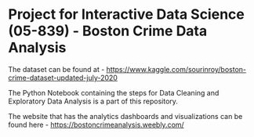 # Project for Interactive Data Science (05-839) - Boston Crime Data Analysis

The dataset can be found at - https://www.kaggle.com/sourinroy/boston-crime-dataset-updated-july-2020

The Python Notebook containing the steps for Data Cleaning and Exploratory Data Analysis is a part of this repository. 

The website that has the analytics dashboards and visualizations can be found here - https://bostoncrimeanalysis.weebly.com/
